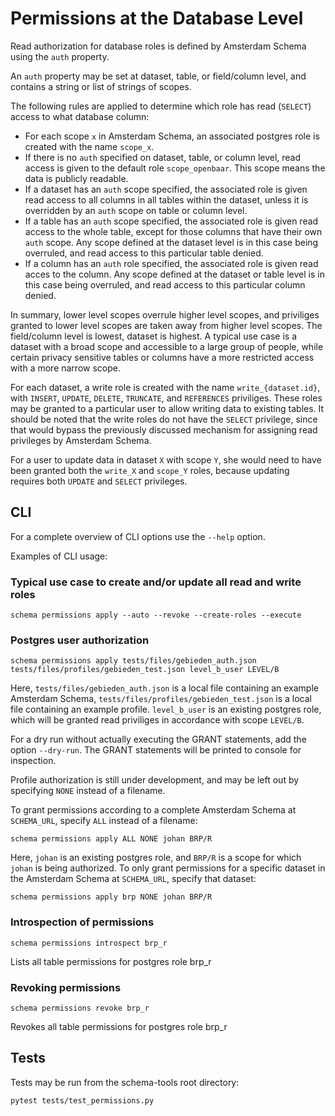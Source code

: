 # Permissions at the Database Level

Read authorization for database roles is defined by Amsterdam Schema using the `auth` property.

An `auth` property may be set at dataset, table, or field/column level, and contains a string or
list of strings of scopes.

The following rules are applied to determine which role has read (`SELECT`) access to what database column:

- For each scope `x` in Amsterdam Schema, an associated postgres role is created with the name `scope_x`.
- If there is no `auth` specified on dataset, table, or column level, read access is given to
  the default role `scope_openbaar`. This scope means the data is publicly readable.
- If a dataset has an `auth` scope specified, the associated role is given read access to
  all columns in all tables within the dataset, unless it is overridden by an `auth` scope
  on table or column level.
- If a table has an `auth` scope specified, the associated role is given read access to
  the whole table, except for those columns that have their own `auth` scope.
  Any scope defined at the dataset level is in this case being overruled, and read access to this
  particular table denied.
- If a column has an `auth` role specified, the associated role is given read acces to the column.
  Any scope defined at the dataset or table level is in this case being overruled, and read access
  to this particular column denied.

In summary, lower level scopes overrule higher level scopes, and priviliges granted to lower level scopes
are taken away from higher level scopes. The field/column level is lowest, dataset is highest. A
typical use case is a dataset with a broad scope and accessible to a large group of people, while
certain privacy sensitive tables or columns have a more restricted access with a more narrow scope.

For each dataset, a write role is created with the name `write_{dataset.id}`, with `INSERT`, `UPDATE`, `DELETE`,
`TRUNCATE`, and `REFERENCES` priviliges. These roles may be granted to a particular user to allow writing
data to existing tables. It should be noted that the write roles do not have the `SELECT` privilege,
since that would bypass the previously discussed mechanism for assigning read privileges by
Amsterdam Schema.

For a user to update data in dataset `X` with scope `Y`, she would need to have been granted both the
`write_X` and `scope_Y` roles, because updating requires both `UPDATE` and `SELECT` privileges.


## CLI

For a complete overview of CLI options use the `--help` option.

Examples of CLI usage:

### Typical use case to create and/or update all read and write roles
```shell script
schema permissions apply --auto --revoke --create-roles --execute
````

### Postgres user authorization
```shell script
schema permissions apply tests/files/gebieden_auth.json tests/files/profiles/gebieden_test.json level_b_user LEVEL/B
```
Here, `tests/files/gebieden_auth.json` is a local file containing an example Amsterdam Schema,
`tests/files/profiles/gebieden_test.json` is a local file containing an example profile.
`level_b_user` is an existing postgres role, which will be granted read priviliges in accordance with scope `LEVEL/B`.

For a dry run without actually executing the GRANT statements, add the option `--dry-run`.
The GRANT statements will be printed to console for inspection.

Profile authorization is still under development, and may be left out by specifying `NONE` instead of a filename.

To grant permissions according to a complete Amsterdam Schema at `SCHEMA_URL`, specify `ALL` instead of a filename:
```shell script
schema permissions apply ALL NONE johan BRP/R
```
Here, `johan` is an existing postgres role, and `BRP/R` is a scope for which `johan` is being authorized.
To only grant permissions for a specific dataset in the Amsterdam Schema at `SCHEMA_URL`, specify that dataset:

```shell script
schema permissions apply brp NONE johan BRP/R

```

### Introspection of permissions

```shell script
schema permissions introspect brp_r
```
Lists all table permissions for postgres role brp_r

### Revoking permissions
```shell script
schema permissions revoke brp_r
```
Revokes all table permissions for postgres role brp_r

## Tests

Tests may be run from the schema-tools root directory:
```shell script
pytest tests/test_permissions.py
```
